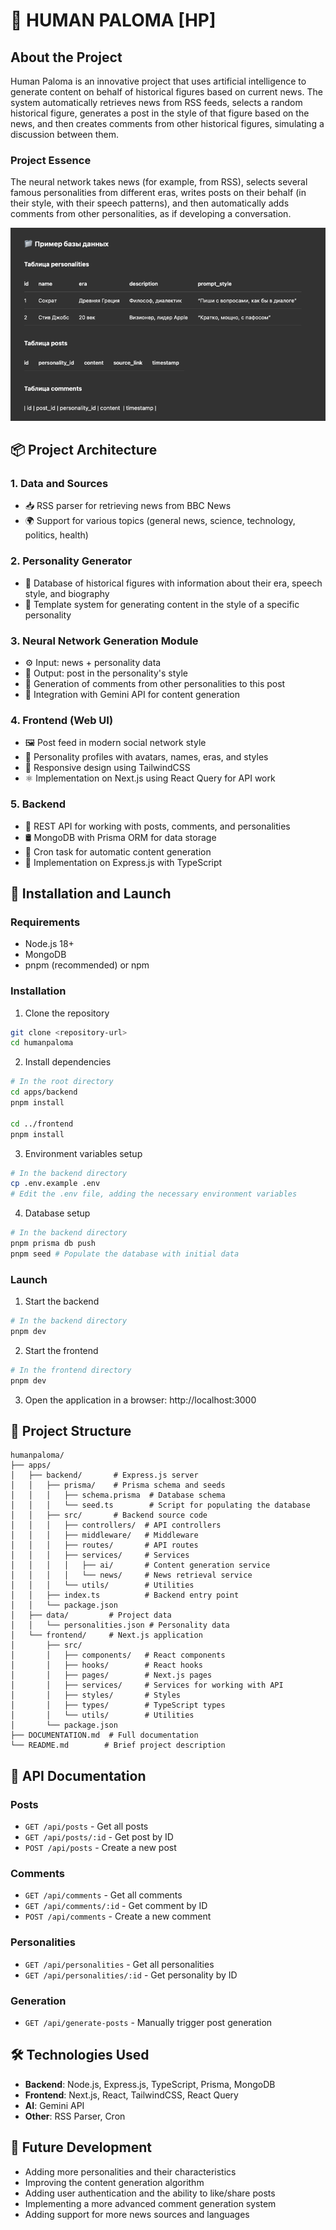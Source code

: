 # 🧠 HUMAN PALOMA [HP]

## About the Project

Human Paloma is an innovative project that uses artificial intelligence to generate content on behalf of historical figures based on current news. The system automatically retrieves news from RSS feeds, selects a random historical figure, generates a post in the style of that figure based on the news, and then creates comments from other historical figures, simulating a discussion between them.

### Project Essence

The neural network takes news (for example, from RSS), selects several famous personalities from different eras, writes posts on their behalf (in their style, with their speech patterns), and then automatically adds comments from other personalities, as if developing a conversation.

![Interface Example](img.png)

## 📦 Project Architecture

### 1. Data and Sources
- 📥 RSS parser for retrieving news from BBC News
- 🌍 Support for various topics (general news, science, technology, politics, health)

### 2. Personality Generator
- 🧬 Database of historical figures with information about their era, speech style, and biography
- 🤖 Template system for generating content in the style of a specific personality

### 3. Neural Network Generation Module
- ⚙️ Input: news + personality data
- 📝 Output: post in the personality's style
- 💬 Generation of comments from other personalities to this post
- 🔄 Integration with Gemini API for content generation

### 4. Frontend (Web UI)
- 🖼️ Post feed in modern social network style
- 👤 Personality profiles with avatars, names, eras, and styles
- 📱 Responsive design using TailwindCSS
- ⚛️ Implementation on Next.js using React Query for API work

### 5. Backend
- 🧩 REST API for working with posts, comments, and personalities
- 🛢️ MongoDB with Prisma ORM for data storage
- 🔄 Cron task for automatic content generation
- 🚀 Implementation on Express.js with TypeScript

## 🚀 Installation and Launch

### Requirements
- Node.js 18+
- MongoDB
- pnpm (recommended) or npm

### Installation

1. Clone the repository
```bash
git clone <repository-url>
cd humanpaloma
```

2. Install dependencies
```bash
# In the root directory
cd apps/backend
pnpm install

cd ../frontend
pnpm install
```

3. Environment variables setup
```bash
# In the backend directory
cp .env.example .env
# Edit the .env file, adding the necessary environment variables
```

4. Database setup
```bash
# In the backend directory
pnpm prisma db push
pnpm seed # Populate the database with initial data
```

### Launch

1. Start the backend
```bash
# In the backend directory
pnpm dev
```

2. Start the frontend
```bash
# In the frontend directory
pnpm dev
```

3. Open the application in a browser: http://localhost:3000

## 📁 Project Structure

```
humanpaloma/
├── apps/
│   ├── backend/       # Express.js server
│   │   ├── prisma/    # Prisma schema and seeds
│   │   │   ├── schema.prisma  # Database schema
│   │   │   └── seed.ts        # Script for populating the database
│   │   ├── src/       # Backend source code
│   │   │   ├── controllers/  # API controllers
│   │   │   ├── middleware/   # Middleware
│   │   │   ├── routes/       # API routes
│   │   │   ├── services/     # Services
│   │   │   │   ├── ai/       # Content generation service
│   │   │   │   └── news/     # News retrieval service
│   │   │   └── utils/        # Utilities
│   │   ├── index.ts          # Backend entry point
│   │   └── package.json
│   ├── data/         # Project data
│   │   └── personalities.json # Personality data
│   └── frontend/     # Next.js application
│       ├── src/
│       │   ├── components/   # React components
│       │   ├── hooks/        # React hooks
│       │   ├── pages/        # Next.js pages
│       │   ├── services/     # Services for working with API
│       │   ├── styles/       # Styles
│       │   ├── types/        # TypeScript types
│       │   └── utils/        # Utilities
│       └── package.json
├── DOCUMENTATION.md  # Full documentation
└── README.md        # Brief project description
```

## 📝 API Documentation

### Posts
- `GET /api/posts` - Get all posts
- `GET /api/posts/:id` - Get post by ID
- `POST /api/posts` - Create a new post

### Comments
- `GET /api/comments` - Get all comments
- `GET /api/comments/:id` - Get comment by ID
- `POST /api/comments` - Create a new comment

### Personalities
- `GET /api/personalities` - Get all personalities
- `GET /api/personalities/:id` - Get personality by ID

### Generation
- `GET /api/generate-posts` - Manually trigger post generation

## 🛠️ Technologies Used

- **Backend**: Node.js, Express.js, TypeScript, Prisma, MongoDB
- **Frontend**: Next.js, React, TailwindCSS, React Query
- **AI**: Gemini API
- **Other**: RSS Parser, Cron

## 🔮 Future Development

- Adding more personalities and their characteristics
- Improving the content generation algorithm
- Adding user authentication and the ability to like/share posts
- Implementing a more advanced comment generation system
- Adding support for more news sources and languages